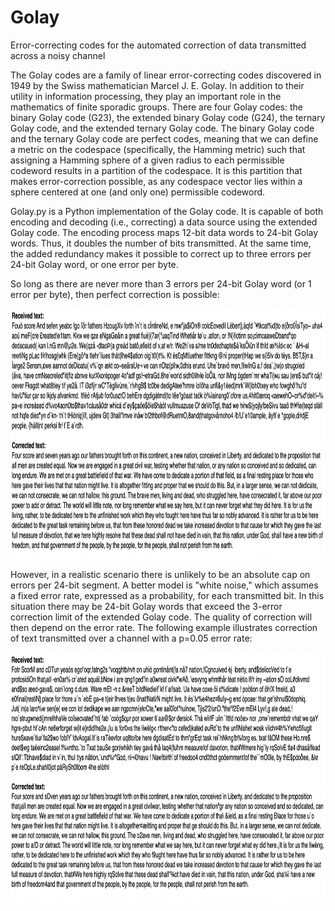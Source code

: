 # Golay
Error-correcting codes for the automated correction of data transmitted across a noisy channel

The Golay codes are a family of linear error-correcting codes discovered in 1949 by the Swiss mathematician Marcel J. E. Golay. In addition to their utility in information processing, they play an important role in the mathematics of finite sporadic groups. There are four Golay codes: the binary Golay code (G23), the extended binary Golay code (G24), the ternary Golay code, and the extended ternary Golay code. The binary Golay code and the ternary Golay code are perfect codes, meaning that we can define a metric on the codespace (specifically, the Hamming metric) such that assigning a Hamming sphere of a given radius to each permissible codeword results in a partition of the codespace. It is this partition that makes error-correction possible, as any codespace vector lies within a sphere centered at one (and only one) permissible codeword.

Golay.py is a Python implementation of the Golay code. It is capable of both encoding and decoding (i.e., correcting) a data source using the extended Golay code. The encoding process maps 12-bit data words to 24-bit Golay words. Thus, it doubles the number of bits transmitted. At the same time, the added redundancy makes it possible to correct up to three errors per 24-bit Golay word, or one error per byte. 

So long as there are never more than 3 errors per 24-bit Golay word (or 1 error per byte), then perfect correction is possible:

<img src="example1.png" alt="example" width="850" height="400" />

However, in a realistic scenario there is unlikely to be an absolute cap on errors per 24-bit segment. A better model is "white noise," which assumes a fixed error rate, expressed as a probability, for each transmitted bit. In this situation there may be 24-bit Golay words that exceed the 3-error correction limit of the extended Golay code. The quality of correction will then depend on the error rate. The following example illustrates correction of text transmitted over a channel with a p=0.05 error rate:

<img src="example2.png" alt="example" width="850" height="400" />
